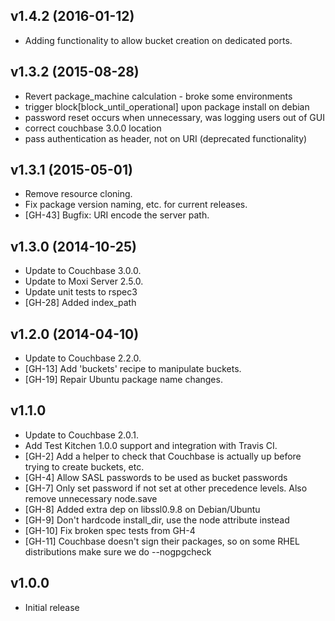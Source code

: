## v1.4.2 (2016-01-12)

- Adding functionality to allow bucket creation on dedicated ports.

## v1.3.2 (2015-08-28)

- Revert package_machine calculation - broke some environments
- trigger block[block_until_operational] upon package install on debian
- password reset occurs when unnecessary, was logging users out of GUI
- correct couchbase 3.0.0 location
- pass authentication as header, not on URI (deprecated functionality)

## v1.3.1 (2015-05-01)

- Remove resource cloning.
- Fix package version naming, etc. for current releases.
- [GH-43] Bugfix: URI encode the server path. 

## v1.3.0 (2014-10-25)

- Update to Couchbase 3.0.0.
- Update to Moxi Server 2.5.0.
- Update unit tests to rspec3
- [GH-28] Added index_path

## v1.2.0 (2014-04-10)

- Update to Couchbase 2.2.0.
- [GH-13] Add 'buckets' recipe to manipulate buckets.
- [GH-19] Repair Ubuntu package name changes.

## v1.1.0

- Update to Couchbase 2.0.1.
- Add Test Kitchen 1.0.0 support and integration with Travis CI.
- [GH-2] Add a helper to check that Couchbase is actually up before trying to create buckets, etc.
- [GH-4] Allow SASL passwords to be used as bucket passwords
- [GH-7] Only set password if not set at other precedence levels. Also remove unnecessary node.save
- [GH-8] Added extra dep on libssl0.9.8 on Debian/Ubuntu
- [GH-9] Don't hardcode install_dir, use the node attribute instead
- [GH-10] Fix broken spec tests from GH-4
- [GH-11] Couchbase doesn't sign their packages, so on some RHEL distributions make sure we do --nogpgcheck

## v1.0.0

- Initial release
